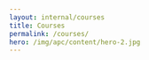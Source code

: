 ```yaml
---
layout: internal/courses
title: Courses
permalink: /courses/
hero: /img/apc/content/hero-2.jpg
---
```


<!--- This child document initializes the page in Jekyll. -->